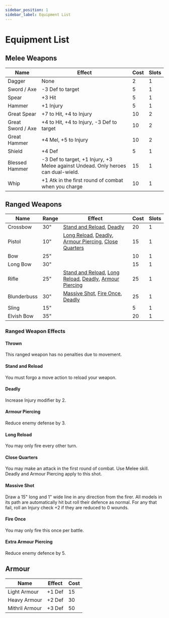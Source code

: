 ```yaml
---
sidebar_position: 1
sidebar_label: Equipment List
---
```

# Equipment List

## Melee Weapons 
| Name | Effect | Cost | Slots |
| ---- | ------ | ---- | ----- |
| Dagger | None | 2 | 1 |
| Sword / Axe | -3 Def to target | 5 | 1 |
| Spear | +3 Hit | 5 | 1 |
| Hammer | +1 Injury | 5 | 1 |
| Great Spear | +7 to Hit, +4 to Injury | 10 | 2 |
| Great Sword / Axe | +4 to Hit, +4 to Injury, -3 Def to target | 10 | 2 |
| Great Hammer | +4 Mel, +5 to Injury | 10 | 2 |
| Shield | +4 Def | 5 | 1 |
| Blessed Hammer | -3 Def to target, +1 Injury, +3 Melee against Undead. Only heroes can dual-wield. | 15 | 1 |
| Whip | +1 Atk in the first round of combat when you charge | 10 | 1 |

## Ranged Weapons 
| Name | Range | Effect | Cost | Slots |
| ---- | ----- | ------ | ---- | ----- |
| Crossbow | 30" | [Stand and Reload](#stand-and-reload), [Deadly](#deadly) | 20 | 1 |
| Pistol | 10" | [Long Reload](#long-reload), [Deadly](#deadly), [Armour Piercing](#armour-piercing), [Close Quarters](#close-quarters) | 15 | 1 |
| Bow | 25" | [](#) | 10 | 1 |
| Long Bow | 30" | [](#) | 15 | 1 |
| Rifle | 25" | [Stand and Reload](#stand-and-reload), [Long Reload](#long-reload), [Deadly](#deadly), [Armour Piercing](#armour-piercing) | 25 | 1 |
| Blunderbuss | 30" | [Massive Shot](#massive-shot), [Fire Once](#fire-once), [Deadly](#deadly) | 25 | 1 |
| Sling | 15" | [](#) | 5 | 1 |
| Elvish Bow | 35" | [](#) | 20 | 1 |

### Ranged Weapon Effects 
#### Thrown 
This ranged weapon has no penalties due to movement.
#### Stand and Reload 
You must forgo a move action to reload your weapon.
#### Deadly 
Increase Injury modifier by 2.
#### Armour Piercing 
Reduce enemy defense by 3.
#### Long Reload 
You may only fire every other turn.
#### Close Quarters 
You may make an attack in the first round of combat. Use Melee skill. Deadly and Armour Piercing apply to this shot.
#### Massive Shot 
Draw a 15" long and 1" wide line in any direction from the firer.
All models in its path are automatically hit but roll their defence as normal.
For any that fail, roll an Injury check +2 if they are reduced to 0 wounds.
#### Fire Once 
You may only fire this once per battle.
#### Extra Armour Piercing 
Reduce enemy defence by 5.

## Armour 
| Name | Effect | Cost |
| ---- | ------ | ---- |
| Light Armour | +1 Def | 15 |
| Heavy Armour | +2 Def | 30 |
| Mithril Armour | +3 Def | 50 |
